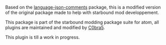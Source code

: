 Based on the [language-json-comments](https://atom.io/packages/language-json-comments) package, this is a modified version of the original package made to help with starbound mod developpement.

This package is part of the starbound modding package suite for atom, all plugins are maintained and modified by [C0bra5](https://atom.io/users/C0bra5).

This plugin is till a work in progress.
